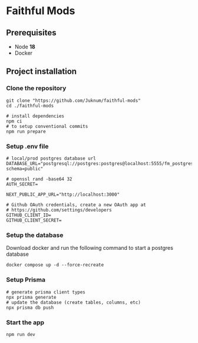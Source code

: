 # Faithful Mods

## Prerequisites

- Node **18**
- Docker

## Project installation

### Clone the repository

```shell
git clone "https://github.com/Juknum/faithful-mods"
cd ./faithful-mods

# install dependencies
npm ci
# to setup conventional commits
npm run prepare
```

### Setup .env file

```properties
# local/prod postgres database url
DATABASE_URL="postgresql://postgres:postgres@localhost:5555/fm_postgres?schema=public"

# openssl rand -base64 32
AUTH_SECRET=

NEXT_PUBLIC_APP_URL="http://localhost:3000"

# Github OAuth credentials, create a new OAuth app at
# https://github.com/settings/developers
GITHUB_CLIENT_ID=
GITHUB_CLIENT_SECRET=
```

### Setup the database

Download docker and run the following command to start a postgres database

```shell
docker compose up -d --force-recreate
```

### Setup Prisma
```shell
# generate prisma client types
npx prisma generate
# update the database (create tables, columns, etc)
npx prisma db push
```

### Start the app

```shell
npm run dev
```
